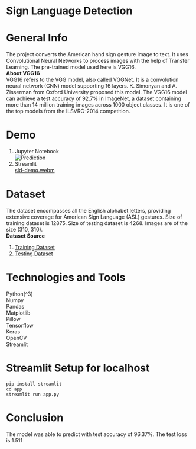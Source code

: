 # Sign Language Detection

# General Info
The project converts the American hand sign gesture image to text. It uses Convolutional Neural Networks to process images with the help of Transfer Learning. The pre-trained model used here is VGG16.<br>
**About VGG16**<br>
VGG16 refers to the VGG model, also called VGGNet. It is a convolution neural network (CNN) model supporting 16 layers. K. Simonyan and A. Zisserman from Oxford University proposed this model. The VGG16 model can achieve a test accuracy of 92.7% in ImageNet, a dataset containing more than 14 million training images across 1000 object classes. It is one of the top models from the ILSVRC-2014 competition. 

# Demo
1. Jupyter Notebook<br>
![Prediction](https://github.com/chetan0220/sign_language_detection/assets/97821311/d4a9ebfd-7aed-4a9d-ac30-5f032a8048d7)
2. Streamlit<br>
[sld-demo.webm](https://github.com/chetan0220/sign_language_detection/assets/97821311/007ceb98-7f39-4dfb-9070-2c3fd534a4da)

# Dataset 
The dataset encompasses all the English alphabet letters, providing extensive coverage for American Sign Language (ASL) gestures. Size of training dataset is 12875. Size of testing dataset is 4268. Images are of the size (310, 310).<br>
**Dataset Source**
1. [Training Dataset](https://drive.google.com/drive/u/0/folders/1-XTAjPPRPFeRqu3848z8dMXaolILWizn)
2. [Testing Dataset](https://drive.google.com/drive/u/0/folders/18e1F1n1SWPF8lUF8pCKdUzSzKAbmSbVN)

# Technologies and Tools
Python(^3)<br>
Numpy<br>
Pandas<br>
Matplotlib<br>
Pillow<br>
Tensorflow<br>
Keras<br>
OpenCV<br>
Streamlit<br>

# Streamlit Setup for localhost
```
pip install streamlit
cd app
streamlit run app.py
```
# Conclusion
The model was able to predict with test accuracy of 96.37%. The test loss is 1.511 
